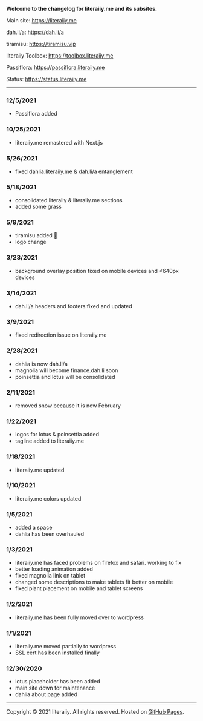 

**Welcome to the changelog for literaiiy.me and its subsites.**

Main site: <https://literaiiy.me>

dah.li/a: <https://dah.li/a>

tiramisu: <https://tiramisu.vip>

literaiiy Toolbox: <https://toolbox.literaiiy.me>

Passiflora: <https://passiflora.literaiiy.me>

Status: <https://status.literaiiy.me>

----------
### 12/5/2021
- Passiflora added

### 10/25/2021
- literaiiy.me remastered with Next.js

### 5/26/2021
- fixed dahlia.literaiiy.me & dah.li/a entanglement

### 5/18/2021
- consolidated literaiiy & literaiiy.me sections
- added some grass

### 5/9/2021
- tiramisu added 🥰
- logo change

### 3/23/2021
- background overlay position fixed on mobile devices and <640px devices

### 3/14/2021
- dah.li/a headers and footers fixed and updated

### 3/9/2021
- fixed redirection issue on literaiiy.me

### 2/28/2021
- dahlia is now dah.li/a
- magnolia will become finance.dah.li soon
- poinsettia and lotus will be consolidated

### 2/11/2021
- removed snow because it is now February

### 1/22/2021
- logos for lotus & poinsettia added
- tagline added to literaiiy.me

### 1/18/2021
- literaiiy.me updated

### 1/10/2021

- literaiiy.me colors updated

### 1/5/2021

- added a space
- dahlia has been overhauled

### 1/3/2021
- literaiiy.me has faced problems on firefox and safari. working to fix
- better loading animation added
- fixed magnolia link on tablet
- changed some descriptions to make tablets fit better on mobile
- fixed plant placement on mobile and tablet screens

### 1/2/2021

- literaiiy.me has been fully moved over to wordpress

### 1/1/2021

- literaiiy.me moved partially to wordpress
- SSL cert has been installed finally

### 12/30/2020
- lotus placeholder has been added
- main site down for maintenance
- dahlia about page added

----------
Copyright © 2021 literaiiy. All rights reserved. Hosted on [GitHub Pages](https://pages.github.com/).
